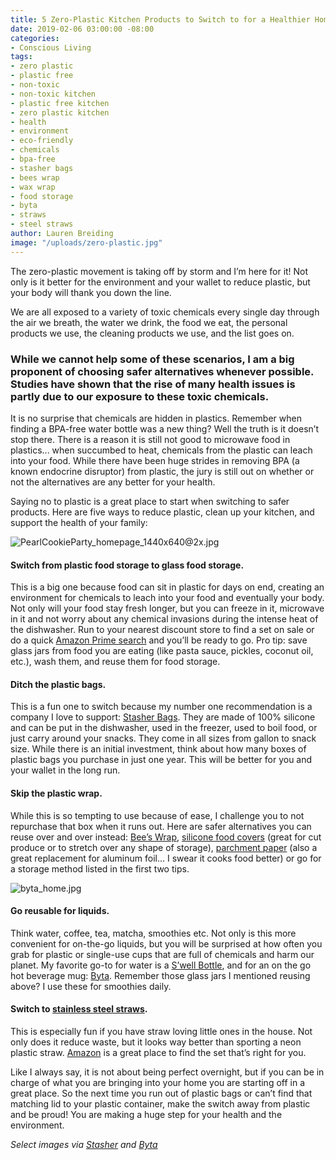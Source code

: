 ```yaml
---
title: 5 Zero-Plastic Kitchen Products to Switch to for a Healthier Home
date: 2019-02-06 03:00:00 -08:00
categories:
- Conscious Living
tags:
- zero plastic
- plastic free
- non-toxic
- non-toxic kitchen
- plastic free kitchen
- zero plastic kitchen
- health
- environment
- eco-friendly
- chemicals
- bpa-free
- stasher bags
- bees wrap
- wax wrap
- food storage
- byta
- straws
- steel straws
author: Lauren Breiding
image: "/uploads/zero-plastic.jpg"
---
```


The zero-plastic movement is taking off by storm and I’m here for it! Not only is it better for the environment and your wallet to reduce plastic, but your body will thank you down the line. 

We are all exposed to a variety of toxic chemicals every single day through the air we breath, the water we drink, the food we eat, the personal products we use, the cleaning products we use, and the list goes on. 

### While we cannot help some of these scenarios, I am a big proponent of choosing safer alternatives whenever possible. Studies have shown that the rise of many health issues is partly due to our exposure to these toxic chemicals. 

It is no surprise that chemicals are hidden in plastics. Remember when finding a BPA-free water bottle was a new thing? Well the truth is it doesn’t stop there. There is a reason it is still not good to microwave food in plastics... when succumbed to heat, chemicals from the plastic can leach into your food. While there have been huge strides in removing BPA (a known endocrine disruptor) from plastic, the jury is still out on whether or not the alternatives are any better for your health. 

Saying no to plastic is a great place to start when switching to safer products. Here are five ways to reduce plastic, clean up your kitchen, and support the health of your family:

![PearlCookieParty_homepage_1440x640@2x.jpg](/uploads/PearlCookieParty_homepage_1440x640@2x.jpg)

#### Switch from plastic food storage to glass food storage. 

This is a big one because food can sit in plastic for days on end, creating an environment for chemicals to leach into your food and eventually your body. Not only will your food stay fresh longer, but you can freeze in it, microwave in it and not worry about any chemical invasions during the intense heat of the dishwasher. Run to your nearest discount store to find a set on sale or do a quick [Amazon Prime search](https://www.amazon.com/dp/B06XJKYS83/ref=as_li_ss_tl?&ascsub&ref=exp_influencer-fb435596_lv_dp_vv_d&linkCode=sl1&tag=deto06-20&linkId=cfe8a5cd848dc5aa2ac3d7a5e29327f9&language=en_US) and you’ll be ready to go. Pro tip: save glass jars from food you are eating (like pasta sauce, pickles, coconut oil, etc.), wash them, and reuse them for food storage.

#### Ditch the plastic bags. 

This is a fun one to switch because my number one recommendation is a company I love to support: [Stasher Bags](https://www.amazon.com/Stasher-Reusable-Silicone-Sandwich-Storage/dp/B01DZQT9CU/ref=as_li_ss_tl?s=home-garden&ie=UTF8&qid=1549166037&sr=1-1-spons&keywords=stasher+bags&psc=1&linkCode=sl1&tag=deto06-20&linkId=5a95ca2f972a15ad248f5dec751c48fb&language=en_US). They are made of 100% silicone and can be put in the dishwasher, used in the freezer, used to boil food, or just carry around your snacks. They come in all sizes from gallon to snack size. While there is an initial investment, think about how many boxes of plastic bags you purchase in just one year. This will be better for you and your wallet in the long run. 

#### Skip the plastic wrap. 

While this is so tempting to use because of ease, I challenge you to not repurchase that box when it runs out. Here are safer alternatives you can reuse over and over instead: [Bee’s Wrap](https://www.amazon.com/Bees-Wrap-Assorted-Sustainable-Honeycomb/dp/B0126LMDFK/ref=as_li_ss_tl?ie=UTF8&linkCode=sl1&tag=deto06-20&linkId=5829174ae4a41ce8ecaae639823f48e3&language=en_US), [silicone food covers](https://www.amazon.com/Silicone-EXCLUSIVE-Expandable-Containers-Dishwasher/dp/B013QFYFCE/ref=as_li_ss_tl?s=home-garden&ie=UTF8&qid=1549166137&sr=1-4&keywords=silicone+food+cover&linkCode=sl1&tag=deto06-20&linkId=5eaa3431d970a5a997b737a27357313c&language=en_US) (great for cut produce or to stretch over any shape of storage), [parchment paper](https://www.amazon.com/If-You-Care-Certified-Parchment/dp/B06Y5X568Z/ref=as_li_ss_tl?s=kitchen&ie=UTF8&qid=1549166463&sr=1-8&keywords=parchment+paper&linkCode=sl1&tag=deto06-20&linkId=535c5582d367b555f899a12699bc7ce3&language=en_US) (also a great replacement for aluminum foil... I swear it cooks food better) or go for a storage method listed in the first two tips.

![byta_home.jpg](/uploads/byta_home.jpg)

#### Go reusable for liquids. 

Think water, coffee, tea, matcha, smoothies etc. Not only is this more convenient for on-the-go liquids, but you will be surprised at how often you grab for plastic or single-use cups that are full of chemicals and harm our planet. My favorite go-to for water is a [S’well Bottle](https://www.swellbottle.com/), and for an on the go hot beverage mug: [Byta](https://mybyta.com/). Remember those glass jars I mentioned reusing above? I use these for smoothies daily.

#### Switch to [stainless steel straws](https://www.amazon.com/Stainless-Drinking-Tumblers-Cleaning-Included/dp/B019YJT918/ref=as_li_ss_tl?ie=UTF8&qid=1549166589&sr=8-5&keywords=stainless+steel+straws&linkCode=sl1&tag=deto06-20&linkId=634b91590ac79139ad41a6f96263a8c9&language=en_US). 

This is especially fun if you have straw loving little ones in the house. Not only does it reduce waste, but it looks way better than sporting a neon plastic straw. [Amazon](https://www.amazon.com/Stainless-Drinking-Tumblers-Cleaning-Included/dp/B019YJT918/ref=as_li_ss_tl?ie=UTF8&qid=1549166589&sr=8-5&keywords=stainless+steel+straws&linkCode=sl1&tag=deto06-20&linkId=634b91590ac79139ad41a6f96263a8c9&language=en_US) is a great place to find the set that’s right for you. 

Like I always say, it is not about being perfect overnight, but if you can be in charge of what you are bringing into your home you are starting off in a great place. So the next time you run out of plastic bags or can’t find that matching lid to your plastic container, make the switch away from plastic and be proud! You are making a huge step for your health and the environment. 

_Select images via [Stasher](https://www.stasherbag.com/) and [Byta](https://mybyta.com/)_